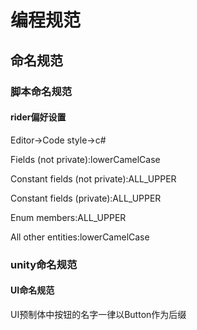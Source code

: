 ﻿# 编程规范

## 命名规范

### 脚本命名规范

#### rider偏好设置

Editor->Code style->c#

Fields (not private):lowerCamelCase

Constant fields (not private):ALL_UPPER

Constant fields (private):ALL_UPPER

Enum members:ALL_UPPER

All other entities:lowerCamelCase

### unity命名规范

#### UI命名规范

UI预制体中按钮的名字一律以Button作为后缀